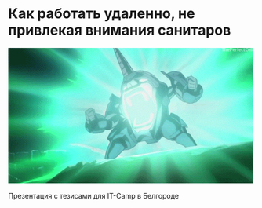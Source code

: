 # Как работать удаленно, не привлекая внимания санитаров

<img class="cover" src="pictures/tools.gif" alt="TTTTTTHOOOOLS">

Презентация с тезисами для IT-Camp в Белгороде
